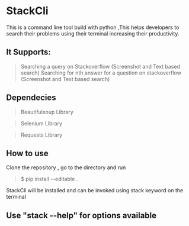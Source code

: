# StackCli 
This is a command line tool build with python ,This helps developers to search their problems using their terminal 	   increasing their productivity.

## It Supports: 
> Searching a query on Stackoverflow (Screenshot and Text based search)
> Searching for nth answer for a question on stackoverflow (Screenshot and Text based search)


## Dependecies 
> Beautifulsoup Library 

> Selenium Library

> Requests Library


## How to use
Clone the repository , go to the directory and run 
> $ pip install --editable .

StackCli will be installed and can be invoked using stack keyword on the terminal


## Use "stack --help" for options available
